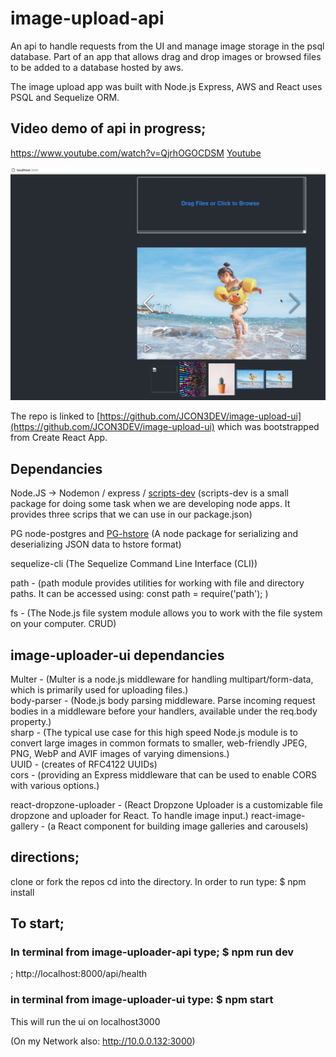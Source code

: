 # image-upload-api
An api to handle requests from the UI and manage image storage in the psql database.
Part of an app that allows drag and drop images or browsed files to be added to a database hosted by aws.

The image upload app was built with Node.js Express, AWS and React uses PSQL and Sequelize ORM.

## Video demo of api in progress;

https://www.youtube.com/watch?v=QjrhOGOCDSM
[Youtube](https://www.youtube.com/watch?v=QjrhOGOCDSM)

![image-uplod-api screenshot](/resources/image-uploade-ui-active.png)

The repo is linked to  [https://github.com/JCON3DEV/image-upload-ui](https://github.com/JCON3DEV/image-upload-ui) which was bootstrapped from Create React App.

## Dependancies

Node.JS -> Nodemon / express / [scripts-dev](https://www.npmjs.com/package/scripts-dev)
(scripts-dev is a small package for doing some task when we are developing node apps. It provides three scrips that we can use in our package.json)

PG node-postgres
and 
[PG-hstore](https://www.npmjs.com/package/pg-hstore)
(A node package for serializing and deserializing JSON data to hstore format)

sequelize-cli (The Sequelize Command Line Interface (CLI))

path - (path module provides utilities for working with file and directory paths. It can be accessed using:
	const path = require('path'); )

fs - (The Node.js file system module allows you to work with the file system on your computer. CRUD)

## image-uploader-ui dependancies
Multer - (Multer is a node.js middleware for handling multipart/form-data, which is primarily used for uploading files.) <br>
body-parser - (Node.js body parsing middleware. Parse incoming request bodies in a middleware before your handlers, available under the req.body property.) <br>
sharp - (The typical use case for this high speed Node.js module is to convert large images in common formats to smaller, web-friendly JPEG, PNG, WebP and AVIF images of varying dimensions.) <br>
UUID - (creates of RFC4122 UUIDs) <br>
cors - (providing an Express middleware that can be used to enable CORS with various options.) <br>

react-dropzone-uploader - (React Dropzone Uploader is a customizable file dropzone and uploader for React. To handle image input.)
react-image-gallery - (a React component for building image galleries and carousels)

## directions;
clone or fork the repos
cd into the directory.
In order to run type: $ npm install

## To start;
### In terminal from image-uploader-api type; $ npm run dev
; http://localhost:8000/api/health


### in terminal from image-uploader-ui type: $ npm start
This will run the ui on localhost3000


(On my Network also:  http://10.0.0.132:3000)


